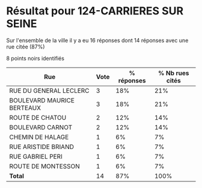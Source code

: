 # Résultat pour 124-CARRIERES SUR SEINE

Sur l'ensemble de la ville il y a eu 16 réponses dont 14 réponses avec une rue citée (87%)

8 points noirs identifiés

| Rue | Vote | % réponses | % Nb rues cités|
|-----|------|------------|----------------|
| RUE DU GENERAL LECLERC | 3 | 18% | 21%|
| BOULEVARD MAURICE BERTEAUX | 3 | 18% | 21%|
| ROUTE DE CHATOU | 2 | 12% | 14%|
| BOULEVARD CARNOT | 2 | 12% | 14%|
| CHEMIN DE HALAGE | 1 | 6% | 7%|
| RUE ARISTIDE BRIAND | 1 | 6% | 7%|
| RUE GABRIEL PERI | 1 | 6% | 7%|
| ROUTE DE MONTESSON | 1 | 6% | 7%|
| **Total** | 14 | 87% | 100%|
